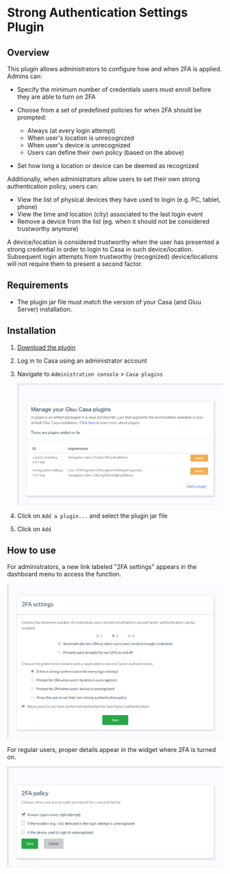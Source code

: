 # Strong Authentication Settings Plugin

## Overview
This plugin allows administrators to configure how and when 2FA is applied. Admins can:

- Specify the minimum number of credentials users must enroll before they are able to turn on 2FA

- Choose from a set of predefined policies for when 2FA should be prompted:
 
    - Always (at every login attempt)
    - When user's location is unrecognized
    - When user's device is unrecognized
    - Users can define their own policy (based on the above)
  
- Set how long a location or device can be deemed as recognized
    
Additionally, when administrators allow users to set their own strong authentication policy, users can:

- View the list of physical devices they have used to login (e.g. PC, tablet, phone)
- View the time and location (city) associated to the last login event
- Remove a device from the list (eg. when it should not be considered trustworthy anymore)

A device/location is considered trustworthy when the user has presented a strong credential in order to login to Casa in such device/location. Subsequent login attempts from trustworthy (recognized) device/locations will not require them to present a second factor.

## Requirements

- The plugin jar file must match the version of your Casa (and Gluu Server) installation.
    
## Installation

1. [Download the plugin](https://maven.gluu.org/maven/org/gluu/casa/plugins/strong-authn-settings/4.1.0.Final/strong-authn-settings-4.1.0.Final-jar-with-dependencies.jar)

1. Log in to Casa using an administrator account

1. Navigate to `Administration console` > `Casa plugins`

    ![plugins page](../img/plugins/plugins314.png)

1. Click on `Add a plugin...` and select the plugin jar file

1. Click on `Add` 

## How to use

For administrators, a new link labeled "2FA settings" appears in the dashboard menu to access the function.

![2fa-settings](../img/admin-console/2FA-settings.png)

For regular users, proper details appear in the widget where 2FA is turned on.

![2fa-settings](../img/admin-console/2fa_user_policy.png)
